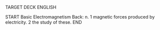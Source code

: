 TARGET DECK
ENGLISH

START
Basic
Electromagnetism
Back: n. 1 magnetic forces produced by electricity. 2 the study of these.
END
